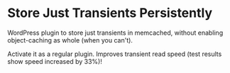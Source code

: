 Store Just Transients Persistently
==================================

WordPress plugin to store just transients in memcached, without enabling object-caching as whole (when you can't).

Activate it as a regular plugin. Improves transient read speed (test results show speed increased by 33%)!
